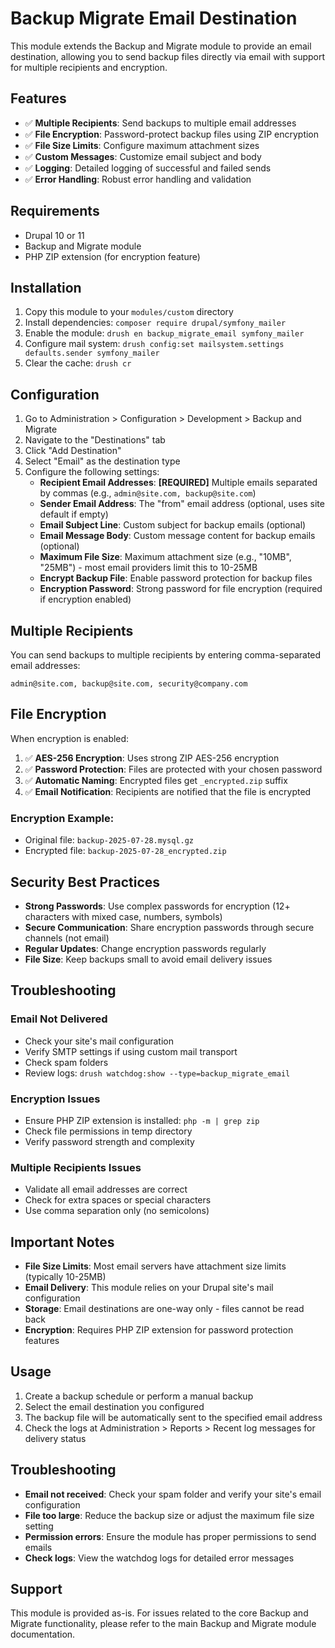 # Backup Migrate Email Destination

This module extends the Backup and Migrate module to provide an email destination, allowing you to send backup files directly via email with support for multiple recipients and encryption.

## Features

- ✅ **Multiple Recipients**: Send backups to multiple email addresses
- ✅ **File Encryption**: Password-protect backup files using ZIP encryption
- ✅ **File Size Limits**: Configure maximum attachment sizes
- ✅ **Custom Messages**: Customize email subject and body
- ✅ **Logging**: Detailed logging of successful and failed sends
- ✅ **Error Handling**: Robust error handling and validation

## Requirements

- Drupal 10 or 11
- Backup and Migrate module
- PHP ZIP extension (for encryption feature)

## Installation

1. Copy this module to your `modules/custom` directory
2. Install dependencies: `composer require drupal/symfony_mailer`
3. Enable the module: `drush en backup_migrate_email symfony_mailer`
4. Configure mail system: `drush config:set mailsystem.settings defaults.sender symfony_mailer`
5. Clear the cache: `drush cr`

## Configuration

1. Go to Administration > Configuration > Development > Backup and Migrate
2. Navigate to the "Destinations" tab
3. Click "Add Destination"
4. Select "Email" as the destination type
5. Configure the following settings:
   - **Recipient Email Addresses**: **[REQUIRED]** Multiple emails separated by commas (e.g., `admin@site.com, backup@site.com`)
   - **Sender Email Address**: The "from" email address (optional, uses site default if empty)
   - **Email Subject Line**: Custom subject for backup emails (optional)
   - **Email Message Body**: Custom message content for backup emails (optional)
   - **Maximum File Size**: Maximum attachment size (e.g., "10MB", "25MB") - most email providers limit this to 10-25MB
   - **Encrypt Backup File**: Enable password protection for backup files
   - **Encryption Password**: Strong password for file encryption (required if encryption enabled)

## Multiple Recipients

You can send backups to multiple recipients by entering comma-separated email addresses:

```
admin@site.com, backup@site.com, security@company.com
```

## File Encryption

When encryption is enabled:

1. ✅ **AES-256 Encryption**: Uses strong ZIP AES-256 encryption
2. ✅ **Password Protection**: Files are protected with your chosen password
3. ✅ **Automatic Naming**: Encrypted files get `_encrypted.zip` suffix
4. ✅ **Email Notification**: Recipients are notified that the file is encrypted

### Encryption Example:

- Original file: `backup-2025-07-28.mysql.gz`
- Encrypted file: `backup-2025-07-28_encrypted.zip`

## Security Best Practices

- **Strong Passwords**: Use complex passwords for encryption (12+ characters with mixed case, numbers, symbols)
- **Secure Communication**: Share encryption passwords through secure channels (not email)
- **Regular Updates**: Change encryption passwords regularly
- **File Size**: Keep backups small to avoid email delivery issues

## Troubleshooting

### Email Not Delivered

- Check your site's mail configuration
- Verify SMTP settings if using custom mail transport
- Check spam folders
- Review logs: `drush watchdog:show --type=backup_migrate_email`

### Encryption Issues

- Ensure PHP ZIP extension is installed: `php -m | grep zip`
- Check file permissions in temp directory
- Verify password strength and complexity

### Multiple Recipients Issues

- Validate all email addresses are correct
- Check for extra spaces or special characters
- Use comma separation only (no semicolons)

## Important Notes

- **File Size Limits**: Most email servers have attachment size limits (typically 10-25MB)
- **Email Delivery**: This module relies on your Drupal site's mail configuration
- **Storage**: Email destinations are one-way only - files cannot be read back
- **Encryption**: Requires PHP ZIP extension for password protection features

## Usage

1. Create a backup schedule or perform a manual backup
2. Select the email destination you configured
3. The backup file will be automatically sent to the specified email address
4. Check the logs at Administration > Reports > Recent log messages for delivery status

## Troubleshooting

- **Email not received**: Check your spam folder and verify your site's email configuration
- **File too large**: Reduce the backup size or adjust the maximum file size setting
- **Permission errors**: Ensure the module has proper permissions to send emails
- **Check logs**: View the watchdog logs for detailed error messages

## Support

This module is provided as-is. For issues related to the core Backup and Migrate functionality, please refer to the main Backup and Migrate module documentation.
